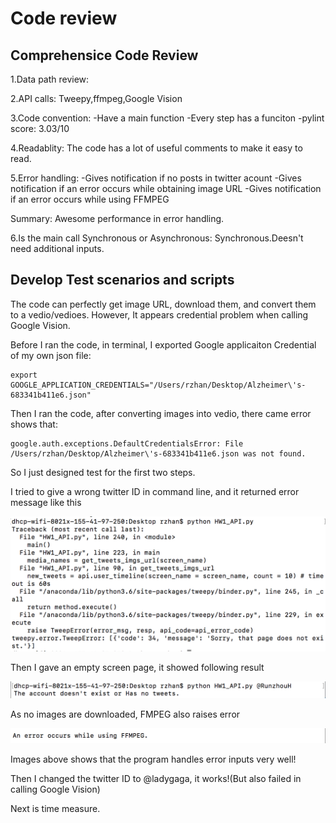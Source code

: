 # Code review

## Comprehensice Code Review
1.Data path review: 

2.API calls: Tweepy,ffmpeg,Google Vision

3.Code convention:
-Have a main function
-Every step has a funciton
-pylint score: 3.03/10

4.Readablity:
The code has a lot of useful comments to make it easy to read.

5.Error handling:
-Gives notification if no posts in twitter acount
-Gives notification if an error occurs while obtaining image URL
-Gives notification if an error occurs while using FFMPEG

Summary: Awesome performance in error handling.

6.Is the main call Synchronous or Asynchronous:
Synchronous.Deesn't need additional inputs.

## Develop Test scenarios and scripts
The code can perfectly get image URL, download them, and convert them to a vedio/vedioes.
However, It appears credential problem when calling Google Vision.

Before I ran the code, in terminal, I exported Google applicaiton Credential of my own json file:
```
export GOOGLE_APPLICATION_CREDENTIALS="/Users/rzhan/Desktop/Alzheimer\'s-683341b411e6.json"
```
Then I ran the code, after converting images into vedio, there came error shows that:
```
google.auth.exceptions.DefaultCredentialsError: File /Users/rzhan/Desktop/Alzheimer\'s-683341b411e6.json was not found.
```
So I just designed test for the first two steps.

I tried to give a wrong twitter ID in command line, and it returned error message like this


![alt text](https://github.com/qinjinjia/ec500c1spring18/blob/master/hw2_code%20review%20by%20Runzhou%20Han/Screen%20Shot%202018-02-21%20at%208.13.11%20PM.png)


Then I gave an empty screen page, it showed following result


![alt text](https://github.com/qinjinjia/ec500c1spring18/blob/master/hw2_code%20review%20by%20Runzhou%20Han/Screen%20Shot%202018-02-21%20at%208.28.45%20PM.png)


As no images are downloaded, FMPEG also raises error


![alt text](https://github.com/qinjinjia/ec500c1spring18/blob/master/hw2_code%20review%20by%20Runzhou%20Han/Screen%20Shot%202018-02-21%20at%208.31.48%20PM.png)

Images above shows that the program handles error inputs very well!

Then I changed the twitter ID to @ladygaga, it works!(But also failed in calling Google Vision)

Next is time measure.



